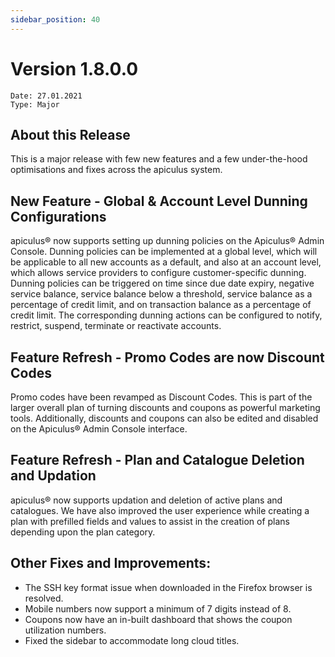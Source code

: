 ```yaml
---
sidebar_position: 40
---
```

# Version 1.8.0.0
```
Date: 27.01.2021
Type: Major
```

## About this Release

This is a major release with few new features and a few under-the-hood optimisations and fixes across the apiculus system.

## New Feature - Global & Account Level Dunning Configurations

apiculus® now supports setting up dunning policies on the Apiculus® Admin Console. Dunning policies can be implemented at a global level, which will be applicable to all new accounts as a default, and also at an account level, which allows service providers to configure customer-specific dunning. Dunning policies can be triggered on time since due date expiry, negative service balance, service balance below a threshold, service balance as a percentage of credit limit, and on transaction balance as a percentage of credit limit. The corresponding dunning actions can be configured to notify, restrict, suspend, terminate or reactivate accounts.

## Feature Refresh - Promo Codes are now Discount Codes

Promo codes have been revamped as Discount Codes. This is part of the larger overall plan of turning discounts and coupons as powerful marketing tools. Additionally, discounts and coupons can also be edited and disabled on the Apiculus® Admin Console interface.

## Feature Refresh - Plan and Catalogue Deletion and Updation

apiculus® now supports updation and deletion of active plans and catalogues. We have also improved the user experience while creating a plan with prefilled fields and values to assist in the creation of plans depending upon the plan category.

## Other Fixes and Improvements:

- The SSH key format issue when downloaded in the Firefox browser is resolved.
- Mobile numbers now support a minimum of 7 digits instead of 8.
- Coupons now have an in-built dashboard that shows the coupon utilization numbers.
- Fixed the sidebar to accommodate long cloud titles.




